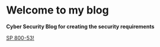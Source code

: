 # Welcome to my blog

**Cyber Security Blog for creating the security requirements**

[SP 800-53!](https://csrc.nist.gov/csrc/media/publications/sp/800-53/rev-4/archive/2013-04-30/documents/sp800-53-rev4-ipd.pdf)


